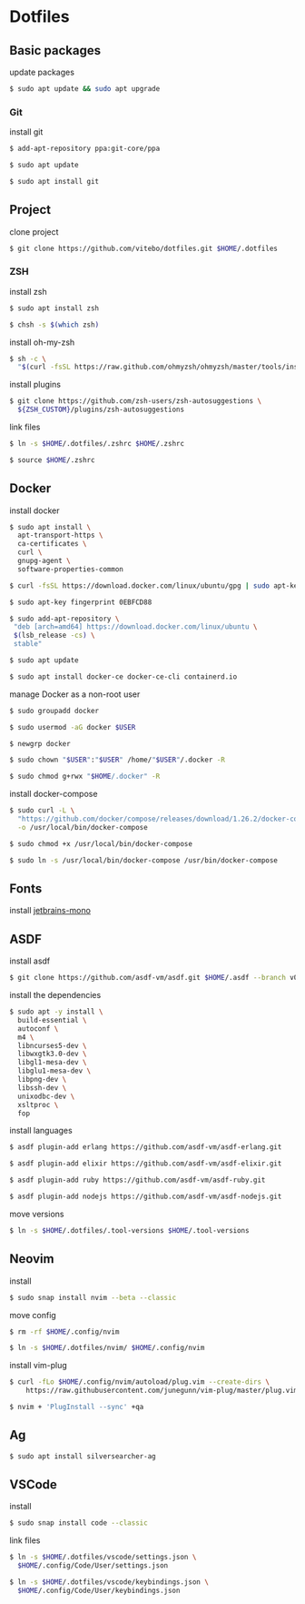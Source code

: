 # Dotfiles

## Basic packages
update packages
```sh
$ sudo apt update && sudo apt upgrade
```

### Git
install git
```sh
$ add-apt-repository ppa:git-core/ppa

$ sudo apt update

$ sudo apt install git
```

## Project
clone project
```sh
$ git clone https://github.com/vitebo/dotfiles.git $HOME/.dotfiles
```

### ZSH
install zsh
```sh
$ sudo apt install zsh

$ chsh -s $(which zsh)
```

install oh-my-zsh
```sh
$ sh -c \
  "$(curl -fsSL https://raw.github.com/ohmyzsh/ohmyzsh/master/tools/install.sh)"
```

install plugins
```sh
$ git clone https://github.com/zsh-users/zsh-autosuggestions \
  ${ZSH_CUSTOM}/plugins/zsh-autosuggestions
```

link files
```sh
$ ln -s $HOME/.dotfiles/.zshrc $HOME/.zshrc

$ source $HOME/.zshrc
```

## Docker
install docker
```sh
$ sudo apt install \
  apt-transport-https \
  ca-certificates \
  curl \
  gnupg-agent \
  software-properties-common

$ curl -fsSL https://download.docker.com/linux/ubuntu/gpg | sudo apt-key add -

$ sudo apt-key fingerprint 0EBFCD88

$ sudo add-apt-repository \
 "deb [arch=amd64] https://download.docker.com/linux/ubuntu \
 $(lsb_release -cs) \
 stable"

$ sudo apt update

$ sudo apt install docker-ce docker-ce-cli containerd.io
```

manage Docker as a non-root user
```sh
$ sudo groupadd docker

$ sudo usermod -aG docker $USER

$ newgrp docker 

$ sudo chown "$USER":"$USER" /home/"$USER"/.docker -R

$ sudo chmod g+rwx "$HOME/.docker" -R
```

install docker-compose
```sh
$ sudo curl -L \
  "https://github.com/docker/compose/releases/download/1.26.2/docker-compose-$(uname -s)-$(uname -m)" \
  -o /usr/local/bin/docker-compose

$ sudo chmod +x /usr/local/bin/docker-compose

$ sudo ln -s /usr/local/bin/docker-compose /usr/bin/docker-compose
```

## Fonts
install [jetbrains-mono](https://www.jetbrains.com/pt-pt/lp/mono/)

## ASDF
install asdf
```sh
$ git clone https://github.com/asdf-vm/asdf.git $HOME/.asdf --branch v0.7.1
```

install the dependencies
```sh
$ sudo apt -y install \
  build-essential \
  autoconf \
  m4 \
  libncurses5-dev \
  libwxgtk3.0-dev \
  libgl1-mesa-dev \
  libglu1-mesa-dev \
  libpng-dev \
  libssh-dev \
  unixodbc-dev \
  xsltproc \
  fop
```

install languages
```sh
$ asdf plugin-add erlang https://github.com/asdf-vm/asdf-erlang.git

$ asdf plugin-add elixir https://github.com/asdf-vm/asdf-elixir.git

$ asdf plugin-add ruby https://github.com/asdf-vm/asdf-ruby.git

$ asdf plugin-add nodejs https://github.com/asdf-vm/asdf-nodejs.git
```

move versions
```sh
$ ln -s $HOME/.dotfiles/.tool-versions $HOME/.tool-versions
```

## Neovim
install
```sh
$ sudo snap install nvim --beta --classic
```

move config
```sh
$ rm -rf $HOME/.config/nvim

$ ln -s $HOME/.dotfiles/nvim/ $HOME/.config/nvim
```

install vim-plug
```sh
$ curl -fLo $HOME/.config/nvim/autoload/plug.vim --create-dirs \
    https://raw.githubusercontent.com/junegunn/vim-plug/master/plug.vim

$ nvim + 'PlugInstall --sync' +qa
```

## Ag
```sh
$ sudo apt install silversearcher-ag
```

## VSCode
install
```sh
$ sudo snap install code --classic
```

link files
```sh
$ ln -s $HOME/.dotfiles/vscode/settings.json \
  $HOME/.config/Code/User/settings.json

$ ln -s $HOME/.dotfiles/vscode/keybindings.json \
  $HOME/.config/Code/User/keybindings.json
```